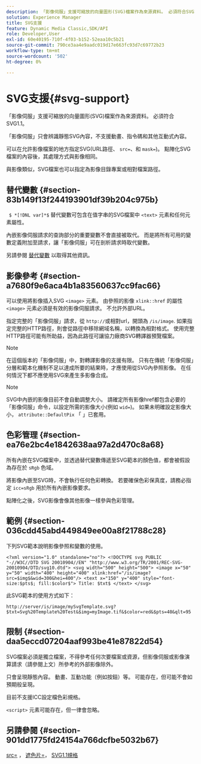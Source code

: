 ```yaml
---
description: 「影像伺服」支援可縮放的向量圖形(SVG)檔案作為來源資料。 必須符合SVG1.1。
solution: Experience Manager
title: SVG支援
feature: Dynamic Media Classic,SDK/API
role: Developer,User
exl-id: 60e40195-710f-4f03-b152-52eaa10c5b21
source-git-commit: 790ce3aa4e9aadc019d17e663fc93d7c69772b23
workflow-type: tm+mt
source-wordcount: '502'
ht-degree: 0%

---
```


# SVG支援{#svg-support}

「影像伺服」支援可縮放的向量圖形(SVG)檔案作為來源資料。 必須符合SVG1.1。

「影像伺服」只會辨識靜態SVG內容，不支援動畫、指令碼和其他互動式內容。

可以在允許影像檔案的地方指定SVG(URL路徑、 `src=`、和 `mask=`)。 點陣化SVG檔案的內容後，其處理方式與影像相同。

與影像類似，SVG檔案也可以指定為影像目錄專案或相對檔案路徑。

## 替代變數 {#section-83b149f13f244193901df39b204c975b}

` $ *[!DNL var]*$` 替代變數可包含在值字串的SVG檔案中 `<text>` 元素和任何元素屬性。

內嵌影像伺服請求的查詢部分的重要變數不會直接被取代。 而是將所有可用的變數定義附加至請求，讓「影像伺服」可在剖析請求時取代變數。

另請參閱 [替代變數](../../../../../is-api/http-ref/image-serving-api-ref/c-http-protocol-reference/c-syntax-and-features/r-is-http-substitution-variables.md#reference-90dc01aba44940e4acdd0c6476e7aa5a) 以取得其他資訊。

## 影像參考 {#section-a7680f9e6aca4b1a83560637cc9fac66}

可以使用將影像插入SVG `<image>` 元素。 由參照的影像 `xlink::href` 的屬性 `<image>` 元素必須是有效的影像伺服請求。 不允許外部URL。

指定完整的「影像伺服」請求，從 `http://`或相對url，開頭為 `/is/image`. 如果指定完整的HTTP路徑，則會從路徑中移除網域名稱，以轉換為相對格式。 使用完整HTTP路徑可能有所助益，因為此路徑可讓協力廠商SVG轉譯器預覽檔案。

>[!NOTE]
>
>在這個版本的「影像伺服」中，對轉譯影像的支援有限。 只有在傳統「影像伺服」分層和範本化機制不足以達成所要的結果時，才應使用從SVG內參照影像。 在任何情況下都不應使用SVG來產生多影像合成。

>[!NOTE]
>
>SVG中內嵌的影像目前不會自動調整大小。 請確定所有影像href都包含必要的「影像伺服」命令，以設定所需的影像大小(例如 `wid=`)。 如果未明確設定影像大小， `attribute::DefaultPix` 「 」已套用。

## 色彩管理 {#section-ea76e2bc4e1842638aa97a2d470c8a68}

所有內嵌在SVG檔案中，並透過替代變數傳遞至SVG範本的顏色值，都會被假設為存在於 `sRgb` 色域。

將影像內嵌至SVG時，不會執行任何色彩轉換。 若要確保色彩保真度，請務必指定 `icc=sRgb` 用於所有內嵌影像要求。

點陣化之後，SVG影像會像其他影像一樣參與色彩管理。

## 範例 {#section-036cdd45abd449849ee00a8f21788c28}

下列SVG範本說明影像參照和變數的使用。

`<?xml version="1.0" standalone="no"?> <!DOCTYPE svg PUBLIC "-//W3C//DTD SVG 20010904//EN" "http://www.w3.org/TR/2001/REC-SVG-20010904/DTD/svg10.dtd"> <svg width="500" height="500"> <image x="50" y="50" width="400" height="400" xlink:href="/is/image?src=$img$&wid=300&hei=400"/> <text x="150" y="400" style="font-size:$pts$; fill:$color$"> Title: $txt$ </text> </svg>`

此SVG範本的使用方式如下：

`http://server/is/image/mySvgTemplate.svg?$txt=Svg%20Template%20Test&$img=myImage.tif&$color=red&$pts=40&qlt=95`

## 限制 {#section-daa5eccd07204aaf993be41e87822d54}

SVG檔案必須是獨立檔案，不得參考任何次要檔案或資源，但影像伺服或影像演算請求（請參閱上文）所參考的外部影像除外。

只會呈現靜態內容。 動畫、互動功能（例如按鈕）等。 可能存在，但可能不會如預期般呈現。

目前不支援ICC設定檔色彩規格。

`<script>` 元素可能存在，但一律會忽略。

## 另請參閱 {#section-901dd1775fd24154a766dcfbe5032b67}

[src=](../../../../../is-api/http-ref/image-serving-api-ref/c-http-protocol-reference/c-command-reference/r-src.md#reference-f6506637778c4c69bf106a7924a91ab1) ， [遮色片=](../../../../../is-api/http-ref/image-serving-api-ref/c-http-protocol-reference/c-command-reference/r-mask.md#reference-922254e027404fb890b850e2723ee06e)， [SVG1.1規格](https://www.w3.org/TR/SVG11/)
